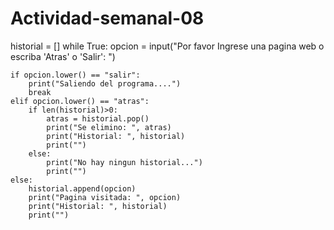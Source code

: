 # Actividad-semanal-08
historial = []
while True:
    opcion = input("Por favor Ingrese una pagina web o escriba 'Atras' o 'Salir': ")

    if opcion.lower() == "salir": 
        print("Saliendo del programa....")
        break
    elif opcion.lower() == "atras":
        if len(historial)>0:
            atras = historial.pop()
            print("Se elimino: ", atras)
            print("Historial: ", historial)
            print("")
        else: 
            print("No hay ningun historial...")
            print("")
    else: 
        historial.append(opcion)
        print("Pagina visitada: ", opcion)  
        print("Historial: ", historial)
        print("")
